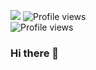 ![](https://media-exp1.licdn.com/dms/image/C4E16AQG_IgbgROkn1Q/profile-displaybackgroundimage-shrink_200_800/0/1635744085926?e=1648080000&v=beta&t=f54OQ5O8vXmgSIQPNa9ObC2DsUHqucBnc9TzCKZomRg)
![Profile views](https://gpvc.arturio.dev/kamrulthepro)<br>
![Profile views](https://gpvc.arturio.dev/postpuber)

### Hi there 👋

<!--
**Postpuber/Postpuber** is a ✨ _special_ ✨ repository because its `README.md` (this file) appears on your GitHub profile.

Here are some ideas to get you started:

- 🔭 I’m currently working on ...
- 🌱 I’m currently learning ...
- 👯 I’m looking to collaborate on ...
- 🤔 I’m looking for help with ...
- 💬 Ask me about ...
- 📫 How to reach me: ...
- 😄 Pronouns: ...
- ⚡ Fun fact: ...
-->

